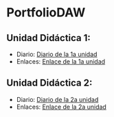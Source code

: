 # PortfolioDAW

## Unidad Didáctica 1:
* Diario: [Diario de la 1a unidad](https://github.com/LuciaAida/PortfolioDAW/blob/main/UD1%3A%20GitHub%20y%20MarkDown/diario_UD1.md)
* Enlaces: [Enlace de la 1a unidad](https://github.com/LuciaAida/PortfolioDAW/blob/main/UD1%3A%20GitHub%20y%20MarkDown/enlaces_UD1.md)

## Unidad Didáctica 2:
* Diario: [Diario de la 2a unidad](https://github.com/LuciaAida/PortfolioDAW/blob/main/UD2%3A%20Introducci%C3%B3n%20a%20las%20aplicaciones%20web/diario_UD2.md)
* Enlaces: [Enlace de la 2a unidad](https://github.com/LuciaAida/PortfolioDAW/blob/main/UD2%3A%20Introducci%C3%B3n%20a%20las%20aplicaciones%20web/enlaces_UD2.md)
